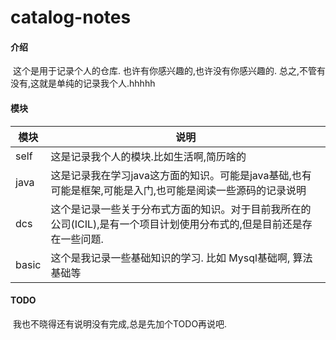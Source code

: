 # 				catalog-notes


####    介绍

​			这个是用于记录个人的仓库.  也许有你感兴趣的,也许没有你感兴趣的. 总之,不管有没有,这就是单纯的记录我个人.hhhhh



####      模块



| 模块  | 说明                                                         |
| ----- | ------------------------------------------------------------ |
| self  | 这是记录我个人的模块.比如生活啊,简历啥的                     |
| java  | 这是记录我在学习java这方面的知识。可能是java基础,也有可能是框架,可能是入门,也可能是阅读一些源码的记录说明 |
| dcs   | 这个是记录一些关于分布式方面的知识。对于目前我所在的公司(ICIL),是有一个项目计划使用分布式的,但是目前还是存在一些问题. |
| basic | 这个是我记录一些基础知识的学习. 比如 Mysql基础啊, 算法基础等 |



####  TODO

​    我也不晓得还有说明没有完成,总是先加个TODO再说吧.
